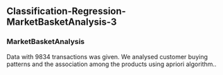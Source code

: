 ## Classification-Regression-MarketBasketAnalysis-3
### MarketBasketAnalysis
Data with 9834 transactions was given. We analysed customer buying patterns and the association among the products using apriori algorithm.. 
